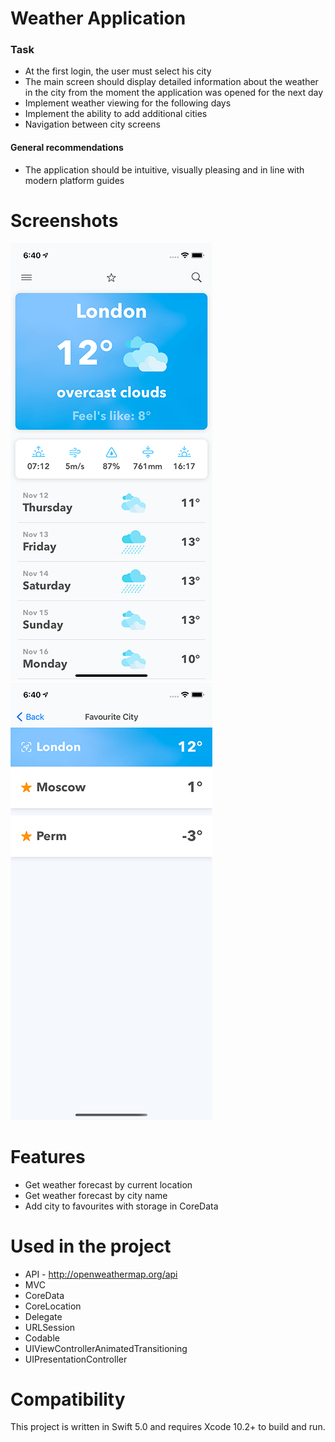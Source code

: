 # Weather Application
### Task
- At the first login, the user must select his city
- The main screen should display detailed information about the weather in the city from the moment the application was opened for the next day
- Implement weather viewing for the following days
- Implement the ability to add additional cities
- Navigation between city screens
#### General recommendations
- The application should be intuitive, visually pleasing and in line with modern platform guides

# Screenshots
![](https://github.com/KubrikS/Weather/blob/main/weather-photo-1.png)
![](https://github.com/KubrikS/Weather/blob/main/weather-photo-2.png)

# Features
- Get weather forecast by current location
- Get weather forecast by city name
- Add city to favourites with storage in CoreData

# Used in the project
- API -  http://openweathermap.org/api
- MVC
- CoreData
- CoreLocation
- Delegate
- URLSession
- Codable
- UIViewControllerAnimatedTransitioning
- UIPresentationController

# Compatibility
This project is written in Swift 5.0 and requires Xcode 10.2+ to build and run.
